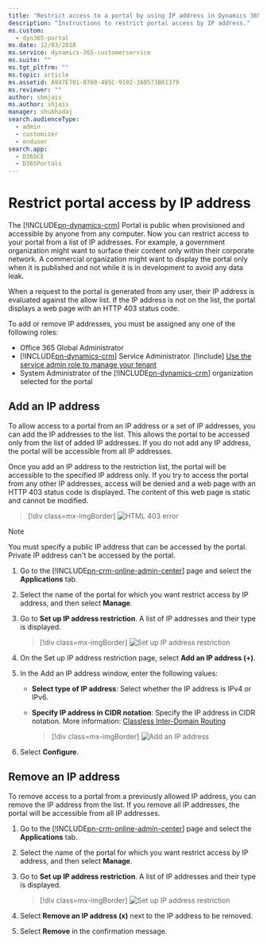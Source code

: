 ```yaml
---
title: "Restrict access to a portal by using IP address in Dynamics 365 for Customer Engagement | MicrosoftDocs"
description: "Instructions to restrict portal access by IP address."
ms.custom: 
  - dyn365-portal
ms.date: 12/03/2018
ms.service: dynamics-365-customerservice
ms.suite: ""
ms.tgt_pltfrm: ""
ms.topic: article
ms.assetid: A947E701-8760-485C-9102-3A0573B01379
ms.reviewer: ""
author: sbmjais
ms.author: shjais
manager: shubhadaj
search.audienceType: 
  - admin
  - customizer
  - enduser
search.app: 
  - D365CE
  - D365Portals
---
```


# Restrict portal access by IP address

The [!INCLUDE[pn-dynamics-crm](../includes/pn-dynamics-crm.md)] Portal is public when provisioned and accessible by anyone from any computer. Now you can restrict access to your portal from a list of IP addresses. For example, a government organization might want to surface their content only within their corporate network. A commercial organization might want to display the portal only when it is published and not while it is in development to avoid any data leak.

When a request to the portal is generated from any user, their IP address is evaluated against the allow list. If the IP address is not on the list, the portal displays a web page with an HTTP 403 status code.

To add or remove IP addresses, you must be assigned any one of the following roles:
- Office 365 Global Administrator 
- [!INCLUDE[pn-dynamics-crm](../includes/pn-dynamics-crm.md)] Service Administrator. [!include[](../includes/proc-more-information.md)] [Use the service admin role to manage your tenant](https://technet.microsoft.com/library/mt793847.aspx)  
- System Administrator of the [!INCLUDE[pn-dynamics-crm](../includes/pn-dynamics-crm.md)] organization selected for the portal

## Add an IP address

To allow access to a portal from an IP address or a set of IP addresses, you can add the IP addresses to the list. This allows the portal to be accessed only from the list of added IP addresses. If you do not add any IP address, the portal will be accessible from all IP addresses.

Once you add an IP address to the restriction list, the portal will be accessible to the specified IP address only. If you try to access the portal from any other IP addresses, access will be denied and a web page with an HTTP 403 status code is displayed. The content of this web page is static and cannot be modified.

> [!div class=mx-imgBorder]
> ![HTML 403 error](media/ip-address-page-error.png "HTML 403 error")  

> [!NOTE]
> You must specify a public IP address that can be accessed by the portal. Private IP address can't be accessed by the portal.

1.	Go to the [!INCLUDE[pn-crm-online-admin-center](../includes/pn-crm-online-admin-center.md)] page and select the **Applications** tab.

2.	Select the name of the portal for which you want restrict access by IP address, and then select **Manage**.

3.	Go to **Set up IP address restriction**. A list of IP addresses and their type is displayed.

    > [!div class=mx-imgBorder]
    > ![Set up IP address restriction](media/set-up-ip-address-restrict.png "Set up IP address restriction")

4.	On the Set up IP address restriction page, select **Add an IP address (+)**.

5.	In the Add an IP address window, enter the following values:

    - **Select type of IP address**: Select whether the IP address is IPv4 or IPv6.

    - **Specify IP address in CIDR notation**: Specify the IP address in CIDR notation. More information: [Classless Inter-Domain Routing](https://en.wikipedia.org/wiki/Classless_Inter-Domain_Routing)

      > [!div class=mx-imgBorder]
      > ![Add an IP address](media/add-ip-address.png "Add an IP address")    

6.	Select **Configure**.

## Remove an IP address

To remove access to a portal from a previously allowed IP address, you can remove the IP address from the list. If you remove all IP addresses, the portal will be accessible from all IP addresses.

1.	Go to the [!INCLUDE[pn-crm-online-admin-center](../includes/pn-crm-online-admin-center.md)] page and select the **Applications** tab.

2.	Select the name of the portal for which you want restrict access by IP address, and then select **Manage**.

3.	Go to **Set up IP address restriction**. A list of IP addresses and their type is displayed.

    > [!div class=mx-imgBorder]
    > ![Set up IP address restriction](media/set-up-ip-address-restrict.png "Set up IP address restriction")

4.	Select **Remove an IP address (x)** next to the IP address to be removed.

5.	Select **Remove** in the confirmation message.

